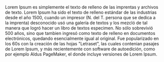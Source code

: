 Lorem Ipsum es simplemente el texto de relleno de las imprentas
 y archivos de texto. Lorem Ipsum ha sido el texto de relleno 
 estándar de las industrias desde el año 1500, cuando un 
 impresor (N. del T. persona que se dedica a la imprenta) 
 desconocido usó una galería de textos y los mezcló de tal 
 manera que logró hacer un libro de textos especimen. No sólo 
 sobrevivió 500 años, sino que tambien ingresó como texto de 
 relleno en documentos electrónicos, quedando esencialmente 
 igual al original. Fue popularizado en los 60s con la creación 
 de las hojas "Letraset", las cuales contenian pasajes de Lorem 
 Ipsum, y más recientemente con software de autoedición, como 
 por ejemplo Aldus PageMaker, el donde incluye versiones de 
 Lorem Ipsum.